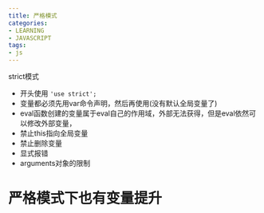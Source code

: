 ```yaml
---
title: 严格模式
categories: 
- LEARNING
- JAVASCRIPT
tags:
- js
---
```


strict模式
- 开头使用 `'use strict';`
- 变量都必须先用var命令声明，然后再使用(没有默认全局变量了)
- eval函数创建的变量属于eval自己的作用域，外部无法获得，但是eval依然可以修改外部变量，
- 禁止this指向全局变量
- 禁止删除变量
- 显式报错
- arguments对象的限制


# 严格模式下也有变量提升


